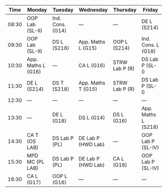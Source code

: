 | Time  | Monday                   | Tuesday               | Wednesday           | Thursday             | Friday                |
|-------|--------------------------|-----------------------|---------------------|----------------------|-----------------------|
| 08:30 | OOP Lab (SL-II)          | Ind. Cons. (G14)      | —                   | —                    | DE L (S214)           |
| 09:30 | OOP Lab (SL-II)          | DS L (S218)           | App. Maths L (G15)  | OOP L (S214)         | Ind. Cons. L (G18)    |
| 10:30 | App. Maths L (G16)       | —                     | CA L (G16)          | STRW Lab P (R)       | DS Lab P (SL-I)       |
| 11:30 | DE L (S214)              |  DS T (S218)          | App. Maths T (G15)  | STRW Lab P (R)       | DS Lab P (SL-I)       |
| 12:30 | —                        | —                     | —                   | —                    | —                     |
| 13:30 | —                        | DE L (G18)            | DS L (G14)          | DS L (G16)           | App. Maths L (S218)   |
| 14:30 | CA T (OS LAB)            | DS Lab P (PL)         | DE Lab P (HWD Lab)  | —                    | OOP Lab P (SL-IV)     |
| 15:30 | MPD MC (PL LAB)          | DS Lab P (PL)         | DE Lab P (HWD Lab)  | CA L (G16)           | OOP Lab P (SL-IV)     |
| 16:30 | CA L (G17)               | OOP L (G16)           | —                   | —                    | —                     |
